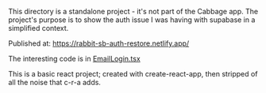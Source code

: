 
This directory is a standalone project  - it's not part of the Cabbage app. 
The project's purpose is to show the auth issue I was having with supabase
in a simplified context.

Published at: https://rabbit-sb-auth-restore.netlify.app/ 

The interesting code is in [EmailLogin.tsx](./src/EmailLogin.tsx)


This is a basic react project; created with create-react-app, 
then stripped of all the noise that c-r-a adds.